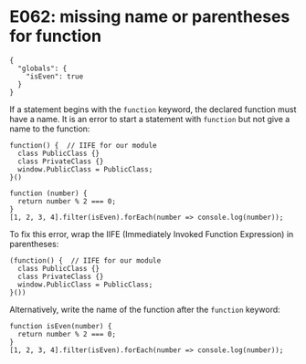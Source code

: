 # E062: missing name or parentheses for function

```config-for-examples
{
  "globals": {
    "isEven": true
  }
}
```

If a statement begins with the `function` keyword, the declared function must
have a name. It is an error to start a statement with `function` but not give a
name to the function:

    function() {  // IIFE for our module
      class PublicClass {}
      class PrivateClass {}
      window.PublicClass = PublicClass;
    }()

    function (number) {
      return number % 2 === 0;
    }
    [1, 2, 3, 4].filter(isEven).forEach(number => console.log(number));

To fix this error, wrap the IIFE (Immediately Invoked Function Expression) in
parentheses:

    (function() {  // IIFE for our module
      class PublicClass {}
      class PrivateClass {}
      window.PublicClass = PublicClass;
    }())

Alternatively, write the name of the function after the `function` keyword:

    function isEven(number) {
      return number % 2 === 0;
    }
    [1, 2, 3, 4].filter(isEven).forEach(number => console.log(number));
